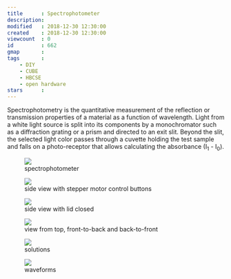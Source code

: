 ```yaml
---
title      : Spectrophotometer 
description: 
modified   : 2018-12-30 12:30:00
created    : 2018-12-30 12:30:00
viewcount  : 0
id         : 662
gmap       : 
tags       :
    - DIY
    - CUBE
    - HBCSE
    - open hardware
stars      : 
---
```


Spectrophotometry is the quantitative measurement of the reflection or transmission properties of a material as a function of wavelength. 
Light from a white light source is split into its components by a monochromator such as a diffraction grating or a prism and directed to an exit slit. Beyond the slit, the selected light color passes through a cuvette holding the test sample and falls on a photo-receptor that allows calculating the absorbance (I<sub>1</sub> - I<sub>0</sub>).

<figure>
    <img src="spectro.png">
    <figcaption>spectrophotometer</figcaption>
</figure>

<figure>
    <img src="spectro-side.jpg">
    <figcaption>side view with stepper motor control buttons</figcaption>
</figure>

<figure>
    <img src="spectro-side-closed.jpg">
    <figcaption>side view with lid closed</figcaption>
</figure>

<figure>
    <img src="spectro-front.jpg">
    <figcaption>view from top, front-to-back and back-to-front</figcaption>
</figure>

<figure>
    <img src="solutions.jpg">
    <figcaption>solutions</figcaption>
</figure>

<figure>
    <img src="waveforms.jpg">
    <figcaption>waveforms</figcaption>
</figure>